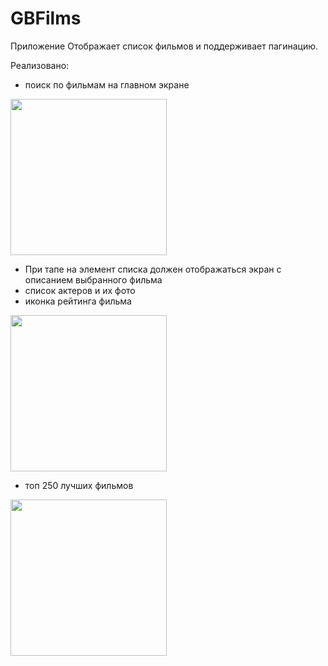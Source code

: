 # GBFilms
Приложение Отображает список фильмов и поддерживает пагинацию.

Реализовано:
- поиск по фильмам на главном экране
<img src="https://github.com/VladJT/GBFilms/assets/95467816/275b2f41-5952-49fe-8372-0272cbbcc0ad.png" width="250" >

- При тапе на элемент списка должен отображаться экран с описанием выбранного фильма
- список актеров и их фото
- иконка рейтинга фильма
<img src="https://github.com/VladJT/GBFilms/assets/95467816/16a6c395-8deb-4f44-929d-80e796f73250.png" width="250" >

- топ 250 лучших фильмов
<img src="https://github.com/VladJT/GBFilms/assets/95467816/04cdc693-4cdb-4bc2-bd0e-1c73f9c7b9f9.png" width="250" >

